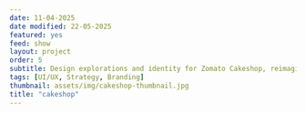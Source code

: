 ```yaml
---
date: 11-04-2025
date modified: 22-05-2025
featured: yes
feed: show
layout: project
order: 5
subtitle: Design explorations and identity for Zomato Cakeshop, reimagining how desserts delight a broader audience.
tags: [UI/UX, Strategy, Branding]
thumbnail: assets/img/cakeshop-thumbnail.jpg
title: "cakeshop"
---
```


